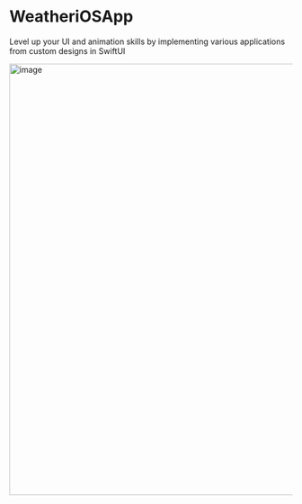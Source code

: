# WeatheriOSApp
Level up your UI and animation skills by implementing various applications from custom designs in SwiftUI

<img width="767" alt="image" src="https://github.com/danielsarkwa/WeatheriOSApp/assets/52496180/7e3f95f5-54c9-45aa-940b-dc7027b803b4">
